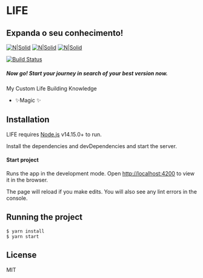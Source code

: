 # LIFE
## Expanda o seu conhecimento!

[![N|Solid](https://res.cloudinary.com/doiz6iue3/image/upload/c_thumb,w_200,g_face/v1636886664/Captura_de_Tela_2021-11-14_a%CC%80s_11.44.14_kclcly.png)](https://ionicframework.com/) [![N|Solid](https://res.cloudinary.com/doiz6iue3/image/upload/c_thumb,w_200,g_face/v1636886877/Captura_de_Tela_2021-11-14_a%CC%80s_11.47.22_joprcm.png)](https://ngrx.io/) [![N|Solid](https://res.cloudinary.com/doiz6iue3/image/upload/c_thumb,w_200,g_face/v1636887036/Captura_de_Tela_2021-11-14_a%CC%80s_11.50.22_zalslv.png)](https://github.com/ngneat/spectator)

[![Build Status](https://travis-ci.org/joemccann/dillinger.svg?branch=master)](https://travis-ci.org/joemccann/dillinger)

##### Now go! Start your journey in search of your best version now.

My Custom Life
Building Knowledge

- ✨Magic ✨


## Installation

LIFE requires [Node.js](https://nodejs.org/) v14.15.0+ to run.

Install the dependencies and devDependencies and start the server.



#### Start project

Runs the app in the development mode.
Open [http://localhost:4200](http://localhost:4200) to view it in the browser.

The page will reload if you make edits.
You will also see any lint errors in the console.

## Running the project

    $ yarn install
    $ yarn start
    

## License

MIT
